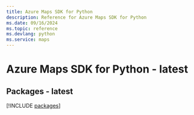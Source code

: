 ```yaml
---
title: Azure Maps SDK for Python
description: Reference for Azure Maps SDK for Python
ms.date: 09/16/2024
ms.topic: reference
ms.devlang: python
ms.service: maps
---
```

# Azure Maps SDK for Python - latest
## Packages - latest
[!INCLUDE [packages](maps-index.md)]